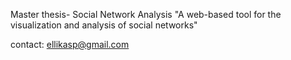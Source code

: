 Master thesis- Social Network Analysis
"A web-based tool for the visualization and analysis of social networks"

contact: ellikasp@gmail.com
